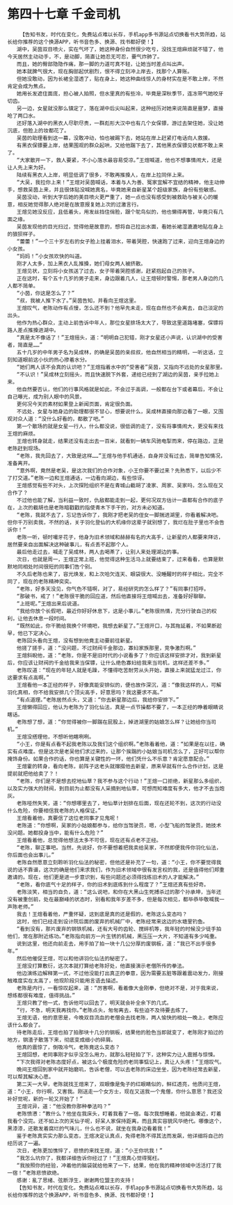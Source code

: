 # 第四十七章 千金司机
        【告知书友，时代在变化，免费站点难以长存，手机app多书源站点切换看书大势所趋，站长给你推荐的这个换源APP，听书音色多、换源、找书都好使！】
       湖中，吴茵双目喷火，实在气坏了，她这种身份自然很少吃亏，没找王煊麻烦就不错了，他今天居然主动动手，不，是动脚，简直让她忍无可忍，要气炸肺了。
       而且，她的臀部隐隐作痛，那一脚的力道可真不轻，让她当时差点叫出声。
       她本就脾气很大，现在胸部起伏剧烈，恨不得立刻冲上岸去，找那个人算账。
       但她没敢动，因为长裙全湿透了，贴在身上，她这种曲线惊人的身材实在是不敢上岸，不然肯定会成为焦点。
       她用长发遮住面庞，担心被人拍照，但水里真的有些冷，毕竟是深秋季节，连冻带气她咬牙切齿。
       另一边，女星就没那么镇定了，落在湖中后尖叫起来，这种经历对她来说简直是噩梦，直接呛了两口水。
       还好落入湖中的黑衣人尽职尽责，一群彪形大汉中也有几个女保镖，游过去架住她，没让她沉底，但脸上的妆都花了。
       吴茵的助理看到这一幕，没敢冲动，怕也被踢下去，她站在岸上赶紧打电话向人救援。
       有黑衣保镖要上岸，结果围观的群众起哄，又给他踹下去了，其他黑衣保镖见状都不敢上来了。
       “大家散开一下，救人要紧，不小心落水最容易受凉。”王煊喊道，他也不想事情闹大，还是让人先上来为好。
       陆续有黑衣人上岸，明显低调了很多，不敢再推搡人，在岸上拉同伴上来。
       “大吴，我拉你上来！”王煊对吴茵喊话，本着与人为善、冤家宜解不宜结的精神，他主动伸手，想救吴茵上来，并且很体贴没喊她真名，毕竟她来自新星某个超级家族，身份有些敏感。
       吴茵没动，听到大字后她的美目喷火更严重了，她一点也没有感受到被救助与被关心的暖意，相反她觉得那人绝对是在故意报复她上次的过激言行。
       王煊见她没反应，且低着头，用发丝挡住俏脸，跟个鸵鸟似的，他也懒得再管，毕竟只有几面之缘。
       吴茵发现他的目光扫过，觉得他是故意的，想将自己拉出水面，看她长裙湿漉漉地贴在身上的狼狈样子。
       “蕾蕾！”一个三十岁左右的女子脸上挂着泪水，带着哭腔，快速跑了过来，迎向王煊身边的小女孩。
       “妈妈！”小女孩欢快的叫道。
       刚才人太多，加上黑衣人乱推搡，她们母女两人被挤散。
       王煊见状，立刻将小女孩送了过去，女子带着哭腔感谢，赶紧抱起自己的孩子。
       正在这时，有个五十几岁的男子走来，身边跟着几人，让王煊顿时警惕，那老男人身边的几人都不简单。
       “小茵，你这是怎么了？”
       “叔，我被人推下水了。”吴茵告知，并看向王煊这里。
       王煊叹气，老陈动作有点慢，怎么还不到？他早先未走，现在自然也不会离去，自己淡定的出头。
       他作为热心群众，主动上前告诉中年人，那位女星排场太大了，导致这里道路堵塞，保镖将路人差点推搡进湖中。
       “真是太不像话了！”王煊摇头，道：“明明自己犯错，刚才女星还小声说，认识湖中的受害者，简直是……”
       五十几岁的中年男子名为吴成林，的确是吴茵的亲叔叔，他自然相当的精明，一听这话，立刻知道眼前这小伙的热心掺着水分。
       “她们两人该不会真的认识吧？”王煊指着水中的“受害者”吴茵，又指向不远处的女星那里。
       “不认识！”吴成林立刻摇头，而且快速脱下外套，递给已经到了湖边的吴茵，亲手拉她上来。
       他自然要否认，他们的行事风格就是如此，不会过于高调，一般都在台下或者幕后，不会让自己曝光，成为别人眼中的风景。
       更何况今天的素材如果登上新闻页面，肯定很负面。
       不远处，女星与她身边的助理都很不甘心，想要说什么，吴成林直接向那边看了一眼，又围观对众人道：“没什么好看的，都散了吧。”
       第一个散场的就是女星一行人，什么都没说，很低调的走了，没有将事情闹大，更没有来找王煊的麻烦。
       王煊也转身就走，结果还没有走出去一百米，就看到一辆车风驰电掣而来，停在路边，正是老陈赶到现场。
       “老陈，我先回去了，大致是这样……”王煊与他手机通话，自身并没有过去，简单告知情况，准备离开。
       “意外啊，竟然是老吴，是这次我们的合作对象，小王你要不要过来？先熟悉下，以后少不了打交道。”老陈一边和王煊通话，一边看向湖边，有些惊讶。
       王煊感觉有些不对头，上次探险组织不是在青城山截胡了凌家、周家、吴家吗，怎么现在又合作了？
       不过他也能了解，当利益一致时，仇敌都能走到一起，更何况双方估计一直都有合作的底子在，上次的截胡也是老陈暗戳戳的指使青木下手干的，对方未必知道。
       “老陈，我就不去了，忘记告诉你了，我刚才把老吴的侄女一脚揣进湖里，你看着解决吧。但你千万别卖我，不然的话，关于羽化登仙的大机缘你这辈子就别想了，我烂在肚子里也不会告诉你！”
       老陈一听，顿时嘬牙花子，他身为旧术领域和赫赫有名的大高手，让新星的人都要来拜访，居然要亲自出面解决这种破事儿，有点丢不起那个人。
       最后他走过去，喊走了吴成林，两人去喝茶了，让别人来处理湖边的事。
       次日，也就是周一，王煊正常上班，他觉得这种生活马上就要结束了，过来看看，也算是默默地同相处时间很短的同事们告个别。
       不久后老陈也来了，容光焕发，和上次哈欠连天、眼袋很大、没睡醒时的样子相比，完全不同了，现在的老陈精神奕奕。
       “老陈，好多天没见，你气色不错啊，对了，易经研究的怎么样了？”有同事打招呼。
       “那破书，戒了！”老陈很干脆的回应道，然后他直接将王煊喊出去，准备好好聊聊。
       “上班呢。”王煊出来后说道。
       “我给你放个长假吧，最近你好好休息下，这是小事儿。”老陈很热情，充分行驶自己的权利，让他去休息一段时间。
       “既然如此，你干脆给我换个环境吧，我想去新星了。”王煊开口，与其拖延着，不如果断趁早，他已下定决心。
       老陈回头看向王煊，没有想到他竟主动要前往新星。
       他搓了搓手，道：“没问题，不过财阀千金那边，寡妇家族那里，竞争激烈啊。”
       王煊斜睨他，道：“老陈，你是不是旧时代的小说看多了？你应该这样安排才对，我到新星后，你应该让财阀的千金给我来当保镖，让什么绝色寡妇给我来当司机，这样还差不多。”
       老陈叹道：“现在的年轻人就是毛躁，不懂得吃苦耐劳从头开始，直接上来就猛龙过江，你这要求有点高啊。”
       王煊看他一本正经的样子，好像真能安排似的，便也故作深沉，道：“像我这样的人，可解羽化真相，你不给我安排几个顶尖高手，好意思吗？我这要求不高。”
       “有点道理。”老陈居然点头，又道：“你去新星那边后，我给你安排下。”
       王煊懒得回应，他认为老陈为了羽化仙法，真是一点节操都不要了，一本正经的睁着眼睛说瞎话。
       老陈想了想，道：“你觉得被你一脚踹在屁股上，掉进湖里的姑娘怎么样？让她给你当司机。”
       王煊没搭理他，不想听他瞎咧咧。
       “小王，你是有点看不起我老陈以及我们这个组织啊。”老陈看着他，道：“如果是在以往，确实有点难度。但是这次是老吴他们求过来的，让那个挨踹的小姑娘当司机怎么了，正好可以帮你掩饰身份。如果合作的话，你也算是关键性的一环，他们凭什么不乐意？肯定愿意配合。”
       王煊霍的转身，看向老陈，前阵子这老头就撺掇他去新星，原来早就有什么合作计划，这是提前就把他给卖了？！
       “老陈，你们是不是想去挖地仙草？我不参与这个行动！”王煊一口拒绝，新星那么多组织，以及实力强大的财阀，到目前为止都没有人采摘到地仙草，可想而知难度有多大，他才不去当炮灰。
       老陈哑然失笑，道：“你想哪里去了，地仙草计划排在后面，现在还轮不到，这次的行动没什么危险，你要相信我老陈的人格保证。”
       王煊看着他，真要信了这位老同事才见鬼呢！
       老陈道：“你想啊，吴家的小姑娘都参与，给你当驾驶员，嗯，小型飞船的驾驶员，她技术没问题。她都投身当中，能有什么危险？”
       王煊看着他，总觉得他想法太多不可信，现在还有点老不正经。
       “老陈，聊正事吧。当然，先说好，你不要想着把我卖给吴家，不然即便我传你羽化仙法，你后面也会出事儿。”
       老陈自然愿意立刻聆听羽化仙法的秘密，但他还是补充了一句，道：“小王，你不要觉得我说的话不靠谱，这次的确是他们来求我们，作为旧术领域中很有发言权的我，还是值得他们郑重邀请的。现在，他们更是进一步意识到，有些问题还必须得找练旧术的人才能解决。”
       “老陈，看你底气十足的样子，你的旧术到底练到什么程度了？”王煊还真有些好奇。
       老陈淡笑，相当的自负，道：“这么说吧，和你在大黑山生死搏杀过的那个孙承坤，当年还没有被重创前，处在最巅峰的状态时，别看和我年岁差不多，但是每次相见，都毕恭毕敬喊我一声陈老师。”
       我去！王煊看着他，严重怀疑，这到底是真的还是假的，老陈这么变态吗？
       这时，他们已经走到设计院后面的废弃的机械厂中，老陈经常来这边的水塘里钓鱼。
       “看到没有，那片废弃的钢铁机械，还有大号的齿轮、搅碎机等，我年轻的时候没少徒手拍他们，常在那附近练功。”老陈指向前方一片生锈的机械，黑压压一大片，不知道有多少吨重。
       说到这里，他还向前走去，用手拍了拍一块十几公分厚的废钢板，道：“我已不出手很多年。”
       然后他催促王煊，可以和他讲羽化仙法的秘密了。
       王煊没打算敷衍，这次本就打算给老陈好处，他直接演示老僧所传的拳法。
       他边演练边解释第一式，不过他没能打出真正的拳意，因为需要五脏等跟着震动发力，刚接触难度实在太高了，他现阶段只能用言语去描述。
       老陈是内行，一看惊叹起来，道：“厉害啊，看着像大金刚拳，但绝对不是，对于我来说，想练都很有难度，值得挑战。”
       王煊只教了他一式，告诉他可以回去了，明天就会补全余下的几式。
       “行，不急，明天我再找你。”老陈点头，匆匆离去，有些迫不及待要去练了。
       王煊无语，他的意思是，今晚双目流血的老僧会去找老陈，两人愉快的相处一晚上，老陈应该什么都会了。
       待老陈走后，王煊也拍了拍那块十几分的钢板，结果他的脸色当即就变了，老陈刚才拍过的地方，钢渣子散落下来，彻底变成细小的碎屑。
       他真的震惊了，倒吸冷气，老陈竟这么变态？
       王煊回想，老同事刚才似乎没怎么用力，就那么轻轻拍了下，这种实力让人震撼与惊悚。
       “下次我得对老陈态度好点，被这么个极度危险的老同事惦记上，真让人头疼！”王煊叹气。
       晚间王煊回到家中就开始磨叽，告诉老僧，可以去老陈的床边坐坐，因为老陈经常去新星，可以帮其解决心愿。
       第二天一大早，老陈就找王煊来了，双眼像是兔子的红眼睛似的，鲜红透亮，他质问王煊，道：“小王，你行啊，又害我。刚送走一个女方士，现在又送我一个鬼僧，你什么意思？我还没补好觉呢，新的一轮又开始了！”
       王煊诧异，道：“他没教你那种拳法吗？”
       老陈愤懑：“教什么？他坐在我床头，盯着我看了一宿。每次我想睡着，他就会凑近，盯着我看个没完。还不如上次的天仙子呢，好呆人家保持距离，而且真实容貌风华绝代。哪像这个，黑漆漆，还散发着腐烂的气味儿，什么也不说，就坐在我身边看着我！”
       鉴于老陈真实实力那么变态，王煊决定认真点，免得老陈不得其法而发飙，他详细将自己的经历说了一遍。
       次日，老陈更加憔悴了，悲愤的来找王煊，道：“小王你坑我！”
       “我怎么坑你了，我都详细告诉你经过了！”王煊真心觉得冤枉。
       “我按照你的经验，冲着他的脑袋就给他来了一下，结果，他在我的精神领域中活活打了我一宿！”老陈悲愤欲绝。
       感谢：亂了思绪、弦断浮生，谢谢两位盟主的支持！
       【告知书友，时代在变化，免费站点难以长存，手机app多书源站点切换看书大势所趋，站长给你推荐的这个换源APP，听书音色多、换源、找书都好使！】